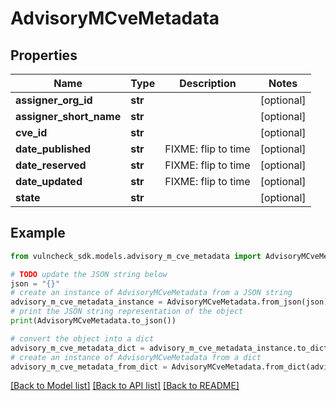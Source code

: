 # AdvisoryMCveMetadata


## Properties

Name | Type | Description | Notes
------------ | ------------- | ------------- | -------------
**assigner_org_id** | **str** |  | [optional] 
**assigner_short_name** | **str** |  | [optional] 
**cve_id** | **str** |  | [optional] 
**date_published** | **str** | FIXME: flip to time | [optional] 
**date_reserved** | **str** | FIXME: flip to time | [optional] 
**date_updated** | **str** | FIXME: flip to time | [optional] 
**state** | **str** |  | [optional] 

## Example

```python
from vulncheck_sdk.models.advisory_m_cve_metadata import AdvisoryMCveMetadata

# TODO update the JSON string below
json = "{}"
# create an instance of AdvisoryMCveMetadata from a JSON string
advisory_m_cve_metadata_instance = AdvisoryMCveMetadata.from_json(json)
# print the JSON string representation of the object
print(AdvisoryMCveMetadata.to_json())

# convert the object into a dict
advisory_m_cve_metadata_dict = advisory_m_cve_metadata_instance.to_dict()
# create an instance of AdvisoryMCveMetadata from a dict
advisory_m_cve_metadata_from_dict = AdvisoryMCveMetadata.from_dict(advisory_m_cve_metadata_dict)
```
[[Back to Model list]](../README.md#documentation-for-models) [[Back to API list]](../README.md#documentation-for-api-endpoints) [[Back to README]](../README.md)


